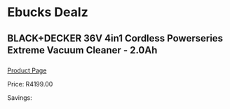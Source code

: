 
# Ebucks Dealz
## BLACK+DECKER 36V 4in1 Cordless Powerseries Extreme Vacuum Cleaner - 2.0Ah
[Product Page](https://www.ebucks.com/web/shop/productSelected.do?prodId=1069245125&catId=998409624)

Price: R4199.00

Savings: 


	
